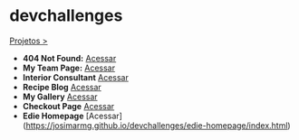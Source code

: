 # devchallenges
 [Projetos >](https://josimarmg.github.io/devchallenges/)

 - **404 Not Found:** [Acessar](https://josimarmg.github.io/devchallenges/page-404-not-found/index.html)
 - **My Team Page:** [Acessar](https://josimarmg.github.io/devchallenges/my-team-page-master/index.html)
 - **Interior Consultant** [Acessar](https://josimarmg.github.io/devchallenges/interior-consultant-master/index.html)
 - **Recipe Blog** [Acessar](https://josimarmg.github.io/devchallenges/recipe-blog/index.html)
 - **My Gallery** [Acessar](https://josimarmg.github.io/devchallenges/my-gallery/index.html)
 - **Checkout Page** [Acessar](https://josimarmg.github.io/devchallenges/checkout-page-master/index.html)
 - **Edie Homepage** [Acessar] (https://josimarmg.github.io/devchallenges/edie-homepage/index.html)
